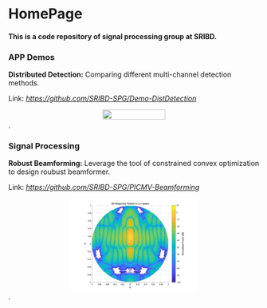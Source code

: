 # HomePage

#### This is a code repository of signal processing group at SRIBD.


### APP Demos

**Distributed Detection:** Comparing different multi-channel detection methods.

Link: *https://github.com/SRIBD-SPG/Demo-DistDetection*
<div align=center> <img src="https://github.com/SRIBD-SPG/Demo-DistDetection/blob/main/%E5%88%86%E5%B8%83%E5%BC%8F%E6%A3%80%E6%B5%8Bdemo2s.gif" width="50%" height="50%"  align=center /> </div>. 



### Signal Processing

**Robust Beamforming:** Leverage the tool of constrained convex optimization to design roubust beamformer.

Link: *https://github.com/SRIBD-SPG/PICMV-Beamforming*
<div align=center> <img src="https://github.com/SRIBD-SPG/PICMV-Beamforming/blob/main/pattern_7nulls.jpg" width="50%" height="50%" align=center /> </div>. 
